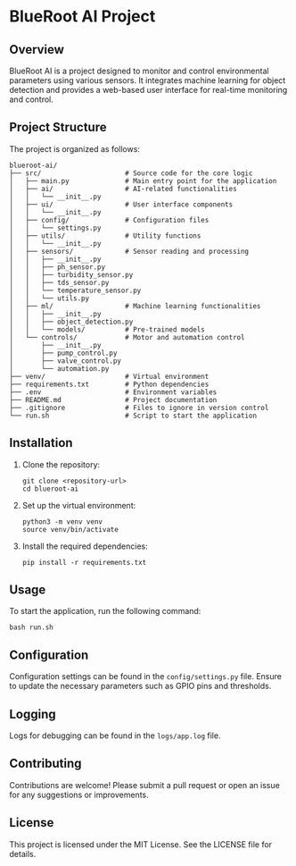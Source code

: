 # BlueRoot AI Project

## Overview
BlueRoot AI is a project designed to monitor and control environmental parameters using various sensors. It integrates machine learning for object detection and provides a web-based user interface for real-time monitoring and control.

## Project Structure
The project is organized as follows:

```
blueroot-ai/
├── src/                     # Source code for the core logic
│   ├── main.py              # Main entry point for the application
│   ├── ai/                  # AI-related functionalities
│   │   └── __init__.py
│   ├── ui/                  # User interface components
│   │   └── __init__.py
│   ├── config/              # Configuration files
│   │   └── settings.py
│   ├── utils/               # Utility functions
│   │   └── __init__.py
│   ├── sensors/             # Sensor reading and processing
│   │   ├── __init__.py
│   │   ├── ph_sensor.py
│   │   ├── turbidity_sensor.py
│   │   ├── tds_sensor.py
│   │   └── temperature_sensor.py
│   │   └── utils.py
│   ├── ml/                  # Machine learning functionalities
│   │   ├── __init__.py
│   │   ├── object_detection.py
│   │   └── models/          # Pre-trained models
│   └── controls/            # Motor and automation control
│       ├── __init__.py
│       ├── pump_control.py
│       ├── valve_control.py
│       └── automation.py
├── venv/                    # Virtual environment
├── requirements.txt         # Python dependencies
├── .env                     # Environment variables
├── README.md                # Project documentation
├── .gitignore               # Files to ignore in version control
└── run.sh                   # Script to start the application
```

## Installation
1. Clone the repository:
   ```
   git clone <repository-url>
   cd blueroot-ai
   ```

2. Set up the virtual environment:
   ```
   python3 -m venv venv
   source venv/bin/activate
   ```

3. Install the required dependencies:
   ```
   pip install -r requirements.txt
   ```

## Usage
To start the application, run the following command:
```
bash run.sh
```

## Configuration
Configuration settings can be found in the `config/settings.py` file. Ensure to update the necessary parameters such as GPIO pins and thresholds.

## Logging
Logs for debugging can be found in the `logs/app.log` file.

## Contributing
Contributions are welcome! Please submit a pull request or open an issue for any suggestions or improvements.

## License
This project is licensed under the MIT License. See the LICENSE file for details.